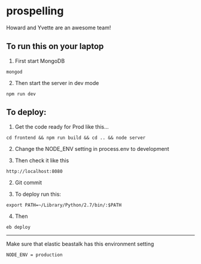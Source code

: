 # prospelling

Howard and Yvette are an awesome team!

## To run this on your laptop

1. First start MongoDB

`mongod`

2. Then start the server in dev mode

`npm run dev`

## To deploy: 

1. Get the code ready for Prod like this...

`cd frontend && npm run build && cd .. && node server`

2. Change the NODE_ENV setting in process.env to development

2. Then check it like this

`http://localhost:8080`

2. Git commit

3. To deploy run this:

`export PATH=~/Library/Python/2.7/bin/:$PATH`

4. Then 

`eb deploy`

***

Make sure that elastic beastalk has this environment setting

`NODE_ENV = production`
